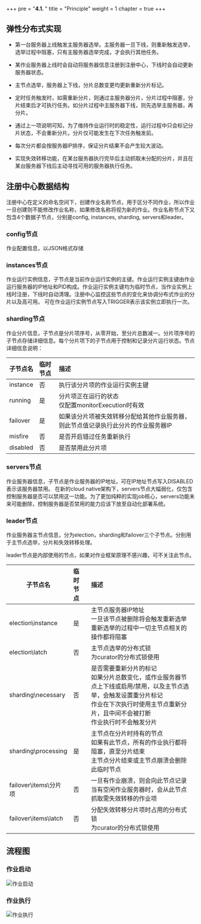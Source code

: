+++
pre = "<b>4.1. </b>"
title = "Principle"
weight = 1
chapter = true
+++

## 弹性分布式实现

* 第一台服务器上线触发主服务器选举。主服务器一旦下线，则重新触发选举，选举过程中阻塞，只有主服务器选举完成，才会执行其他任务。

* 某作业服务器上线时会自动将服务器信息注册到注册中心，下线时会自动更新服务器状态。

* 主节点选举，服务器上下线，分片总数变更均更新重新分片标记。

* 定时任务触发时，如需重新分片，则通过主服务器分片，分片过程中阻塞，分片结束后才可执行任务。如分片过程中主服务器下线，则先选举主服务器，再分片。

* 通过上一项说明可知，为了维持作业运行时的稳定性，运行过程中只会标记分片状态，不会重新分片。分片仅可能发生在下次任务触发前。

* 每次分片都会按服务器IP排序，保证分片结果不会产生较大波动。

* 实现失效转移功能，在某台服务器执行完毕后主动抓取未分配的分片，并且在某台服务器下线后主动寻找可用的服务器执行任务。

## 注册中心数据结构

注册中心在定义的命名空间下，创建作业名称节点，用于区分不同作业，所以作业一旦创建则不能修改作业名称，如果修改名称将视为新的作业。作业名称节点下又包含4个数据子节点，分别是config, instances, sharding, servers和leader。

### config节点

作业配置信息，以JSON格式存储

### instances节点

作业运行实例信息，子节点是当前作业运行实例的主键。作业运行实例主键由作业运行服务器的IP地址和PID构成。作业运行实例主键均为临时节点，当作业实例上线时注册，下线时自动清理。注册中心监控这些节点的变化来协调分布式作业的分片以及高可用。
可在作业运行实例节点写入TRIGGER表示该实例立即执行一次。

### sharding节点

作业分片信息，子节点是分片项序号，从零开始，至分片总数减一。分片项序号的子节点存储详细信息。每个分片项下的子节点用于控制和记录分片运行状态。节点详细信息说明：

| 子节点名                          | 临时节点 | 描述                                                                        |
| -------------------------------- |:--------|:----------------------------------------------------------------------------|
| instance                         | 否      | 执行该分片项的作业运行实例主键                                                  |
| running                          | 是      | 分片项正在运行的状态<br />仅配置monitorExecution时有效                          |
| failover                         | 是      | 如果该分片项被失效转移分配给其他作业服务器，则此节点值记录执行此分片的作业服务器IP     |
| misfire                          | 否      | 是否开启错过任务重新执行                                                       |
| disabled                         | 否      | 是否禁用此分片项                                                              |

### servers节点

作业服务器信息，子节点是作业服务器的IP地址。可在IP地址节点写入DISABLED表示该服务器禁用。
在新的cloud native架构下，servers节点大幅弱化，仅包含控制服务器是否可以禁用这一功能。为了更加纯粹的实现job核心，servers功能未来可能删除，控制服务器是否禁用的能力应该下放至自动化部署系统。

### leader节点

作业服务器主节点信息，分为election，sharding和failover三个子节点。分别用于主节点选举，分片和失效转移处理。

leader节点是内部使用的节点，如果对作业框架原理不感兴趣，可不关注此节点。

| 子节点名                          | 临时节点 | 描述                                                                        |
| -------------------------------- |:--------|:----------------------------------------------------------------------------|
| election\instance                | 是    | 主节点服务器IP地址<br />一旦该节点被删除将会触发重新选举<br />重新选举的过程中一切主节点相关的操作都将阻塞   |
| election\latch                   | 否      | 主节点选举的分布式锁<br />为curator的分布式锁使用 |
| sharding\necessary               | 否      | 是否需要重新分片的标记<br />如果分片总数变化，或作业服务器节点上下线或启用/禁用，以及主节点选举，会触发设置重分片标记<br />作业在下次执行时使用主节点重新分片，且中间不会被打断<br />作业执行时不会触发分片|
| sharding\processing              | 是    | 主节点在分片时持有的节点<br />如果有此节点，所有的作业执行都将阻塞，直至分片结束<br />主节点分片结束或主节点崩溃会删除此临时节点 |
| failover\items\分片项             | 否      | 一旦有作业崩溃，则会向此节点记录<br />当有空闲作业服务器时，会从此节点抓取需失效转移的作业项 |
| failover\items\latch             | 否      | 分配失效转移分片项时占用的分布式锁<br />为curator的分布式锁使用                    |

## 流程图

### 作业启动

![作业启动](https://shardingsphere.apache.org/elasticjob/lite/img/principles/job_start.jpg)

### 作业执行

![作业执行](https://shardingsphere.apache.org/elasticjob/lite/img/principles/job_exec.jpg)
